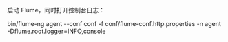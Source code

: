启动 Flume，同时打开控制台日志：

bin/flume-ng agent --conf conf -f conf/flume-conf.http.properties -n agent -Dflume.root.logger=INFO,console





